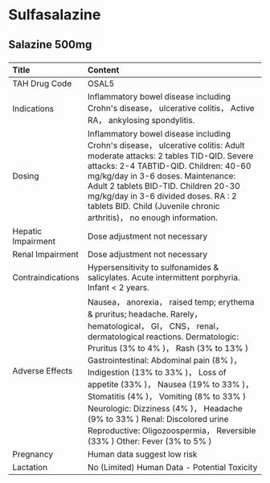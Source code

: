 # Sulfasalazine

## Salazine 500mg

##### 

| Title              | Content                                                                                                                                                                                                                                                                                                                                                                                                                                                                                                            |
|:-------------------|:-------------------------------------------------------------------------------------------------------------------------------------------------------------------------------------------------------------------------------------------------------------------------------------------------------------------------------------------------------------------------------------------------------------------------------------------------------------------------------------------------------------------|
| TAH Drug Code      | OSAL5                                                                                                                                                                                                                                                                                                                                                                                                                                                                                                              |
| Indications        | Inflammatory bowel disease including Crohn's disease， ulcerative colitis， Active RA， ankylosing spondylitis.                                                                                                                                                                                                                                                                                                                                                                                                    |
| Dosing             | Inflammatory bowel disease including Crohn's disease， ulcerative colitis: Adult moderate attacks: 2 tables TID-QID. Severe attacks: 2-4 TABTID-QID. Children: 40-60 mg/kg/day in 3-6 doses. Maintenance: Adult 2 tablets BID-TID. Children 20-30 mg/kg/day in 3-6 divided doses. RA : 2 tablets BID. Child (Juvenile chronic arthritis)， no enough information.                                                                                                                                                  |
| Hepatic Impairment | Dose adjustment not necessary                                                                                                                                                                                                                                                                                                                                                                                                                                                                                      |
| Renal Impairment   | Dose adjustment not necessary                                                                                                                                                                                                                                                                                                                                                                                                                                                                                      |
| Contraindications  | Hypersensitivity to sulfonamides & salicylates. Acute intermittent porphyria. Infant < 2 years.                                                                                                                                                                                                                                                                                                                                                                                                                    |
| Adverse Effects    | Nausea， anorexia， raised temp; erythema & pruritus; headache. Rarely， hematological， GI， CNS， renal， dermatological reactions. Dermatologic: Pruritus (3% to 4% )， Rash (3% to 13% ) Gastrointestinal: Abdominal pain (8% )， Indigestion (13% to 33% )， Loss of appetite (33% )， Nausea (19% to 33% )， Stomatitis (4% )， Vomiting (8% to 33% ) Neurologic: Dizziness (4% )， Headache (9% to 33% ) Renal: Discolored urine Reproductive: Oligozoospermia， Reversible (33% ) Other: Fever (3% to 5% ) |
| Pregnancy          | Human data suggest low risk                                                                                                                                                                                                                                                                                                                                                                                                                                                                                        |
| Lactation          | No (Limited) Human Data - Potential Toxicity                                                                                                                                                                                                                                                                                                                                                                                                                                                                       |

